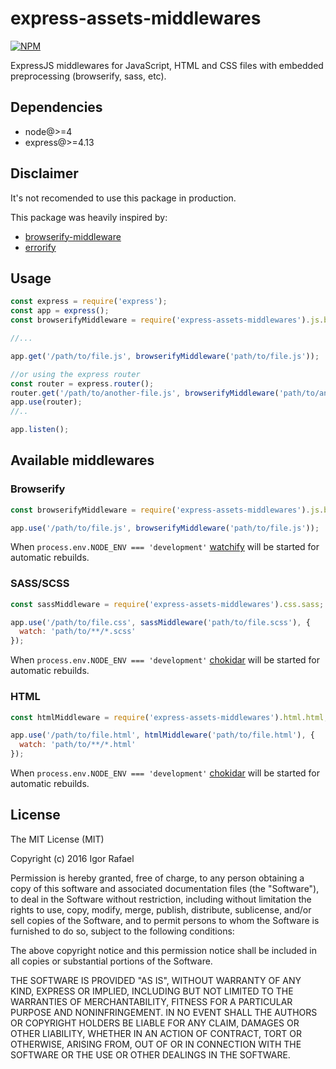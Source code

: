 # express-assets-middlewares

[![NPM](https://nodei.co/npm/express-assets-middlewares.png?downloads=true&downloadRank=true&stars=true)](https://nodei.co/npm/express-assets-middlewares/)

ExpressJS middlewares for JavaScript, HTML and CSS files with embedded preprocessing (browserify, sass, etc).


## Dependencies

- node@>=4
- express@>=4.13


## Disclaimer

It's not recomended to use this package in production.

This package was heavily inspired by:

* [browserify-middleware](https://www.npmjs.com/package/browserify-middleware)
* [errorify](https://www.npmjs.com/package/errorify)


## Usage


```javascript
const express = require('express');
const app = express();
const browserifyMiddleware = require('express-assets-middlewares').js.browserify;

//...

app.get('/path/to/file.js', browserifyMiddleware('path/to/file.js'));

//or using the express router
const router = express.router();
router.get('/path/to/another-file.js', browserifyMiddleware('path/to/another-file.es6.js'));
app.use(router);
//..

app.listen();

```


## Available middlewares

### Browserify

```javascript
const browserifyMiddleware = require('express-assets-middlewares').js.browserify;

app.use('/path/to/file.js', browserifyMiddleware('path/to/file.js'));
```

When `process.env.NODE_ENV === 'development'` [watchify](https://www.npmjs.com/package/watchify) will be started for automatic rebuilds.

### SASS/SCSS

```javascript
const sassMiddleware = require('express-assets-middlewares').css.sass;

app.use('/path/to/file.css', sassMiddleware('path/to/file.scss'), {
  watch: 'path/to/**/*.scss'
});
```

When `process.env.NODE_ENV === 'development'` [chokidar](https://www.npmjs.com/package/chokidar) will be started for automatic rebuilds.

### HTML

```javascript
const htmlMiddleware = require('express-assets-middlewares').html.html;

app.use('/path/to/file.html', htmlMiddleware('path/to/file.html'), {
  watch: 'path/to/**/*.html'
});
```

When `process.env.NODE_ENV === 'development'` [chokidar](https://www.npmjs.com/package/chokidar) will be started for automatic rebuilds.

## License

The MIT License (MIT)

Copyright (c) 2016 Igor Rafael

Permission is hereby granted, free of charge, to any person obtaining a copy
of this software and associated documentation files (the "Software"), to deal
in the Software without restriction, including without limitation the rights
to use, copy, modify, merge, publish, distribute, sublicense, and/or sell
copies of the Software, and to permit persons to whom the Software is
furnished to do so, subject to the following conditions:

The above copyright notice and this permission notice shall be included in all
copies or substantial portions of the Software.

THE SOFTWARE IS PROVIDED "AS IS", WITHOUT WARRANTY OF ANY KIND, EXPRESS OR
IMPLIED, INCLUDING BUT NOT LIMITED TO THE WARRANTIES OF MERCHANTABILITY,
FITNESS FOR A PARTICULAR PURPOSE AND NONINFRINGEMENT. IN NO EVENT SHALL THE
AUTHORS OR COPYRIGHT HOLDERS BE LIABLE FOR ANY CLAIM, DAMAGES OR OTHER
LIABILITY, WHETHER IN AN ACTION OF CONTRACT, TORT OR OTHERWISE, ARISING FROM,
OUT OF OR IN CONNECTION WITH THE SOFTWARE OR THE USE OR OTHER DEALINGS IN THE
SOFTWARE.
